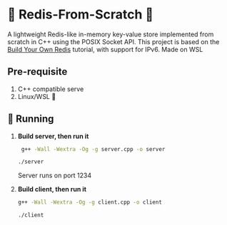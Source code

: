 #  🐙 Redis-From-Scratch 🐙

A lightweight Redis-like in-memory key-value store implemented from scratch in C++ using the POSIX Socket API. This project is based on the [Build Your Own Redis](https://build-your-own.org/redis/) tutorial, with support for IPv6. Made on WSL

## Pre-requisite
1. C++ compatible serve
2. Linux/WSL 🐧

## 📍 Running 

1. **Build server, then run it**
   ```bash
    g++ -Wall -Wextra -Og -g server.cpp -o server
   
   ./server
   ```
    Server runs on port 1234

2. **Build client, then run it**

   ```bash
   g++ -Wall -Wextra -Og -g client.cpp -o client
   
   ./client
   ```
